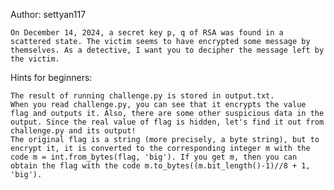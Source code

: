Author: settyan117

    On December 14, 2024, a secret key p, q of RSA was found in a scattered state. The victim seems to have encrypted some message by themselves. As a detective, I want you to decipher the message left by the victim.

Hints for beginners:

    The result of running challenge.py is stored in output.txt.
    When you read challenge.py, you can see that it encrypts the value flag and outputs it. Also, there are some other suspicious data in the output. Since the real value of flag is hidden, let's find it out from challenge.py and its output!
    The original flag is a string (more precisely, a byte string), but to encrypt it, it is converted to the corresponding integer m with the code m = int.from_bytes(flag, 'big'). If you get m, then you can obtain the flag with the code m.to_bytes((m.bit_length()-1)//8 + 1, 'big').
